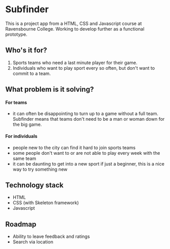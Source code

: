 # Subfinder

This is a project app from a HTML, CSS and Javascript course at Ravensbourne College. Working to develop further as a functional prototype.

## Who's it for?
1. Sports teams who need a last minute player for their game.
2. Individuals who want to play sport every so often, but don't want to commit to a team.

## What problem is it solving?

#### For teams 
 - it can often be disappointing to turn up to a game without a full team. Subfinder means that teams don't need to be a man or woman down for the big game.

#### For individuals
 - people new to the city can find it hard to join sports teams
 - some people don't want to or are not able to play every week with the same team
 - it can be daunting to get into a new sport if just a beginner, this is a nice way to try something new

 ## Technology stack
  - HTML
  - CSS (with Skeleton framework)
  - Javascript 

  ## Roadmap
   - Ability to leave feedback and ratings 
   - Search via location 